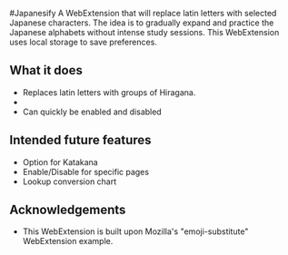 #Japanesify
A WebExtension that will replace latin letters with selected Japanese characters. The idea is to gradually expand and practice the Japanese alphabets without intense study sessions.
This WebExtension uses local storage to save preferences.

## What it does
* Replaces latin letters with groups of Hiragana.
*
* Can quickly be enabled and disabled

## Intended future features
* Option for Katakana
* Enable/Disable for specific pages
* Lookup conversion chart

## Acknowledgements

* This WebExtension is built upon Mozilla's "emoji-substitute" WebExtension example.
